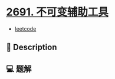 # [2691. 不可变辅助工具](https://github.com/Tdahuyou/leetcode/tree/main/2691.%20%E4%B8%8D%E5%8F%AF%E5%8F%98%E8%BE%85%E5%8A%A9%E5%B7%A5%E5%85%B7)

- [leetcode](https://leetcode.cn/problems/immutability-helper/)

## 📝 Description



## 💻 题解

```

```

